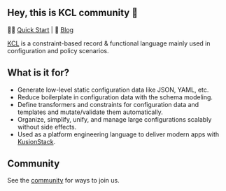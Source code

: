 ## Hey, this is KCL community 👋

👩‍💻 [Quick Start](https://kcl-lang.io/docs/user_docs/getting-started/kcl-quick-start) | 👀 [Blog](https://kcl-lang.io/blog)

[KCL](https://github.com/KusionStack/kcl) is a constraint-based record & functional language mainly used in configuration and policy scenarios.

## What is it for?

+ Generate low-level static configuration data like JSON, YAML, etc.
+ Reduce boilerplate in configuration data with the schema modeling.
+ Define transformers and constraints for configuration data and templates and mutate/validate them automatically.
+ Organize, simplify, unify, and manage large configurations scalably without side effects.
+ Used as a platform engineering language to deliver modern apps with [KusionStack](https://github.com/KusionStack).

## Community

See the [community](https://github.com/kcl-lang/community) for ways to join us.
